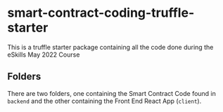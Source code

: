 # smart-contract-coding-truffle-starter

This is a truffle starter package containing all the code done during the eSkills May 2022 Course

## Folders

There are two folders, one containing the Smart Contract Code found in `backend` and the other containing the Front End React App (`client`).
